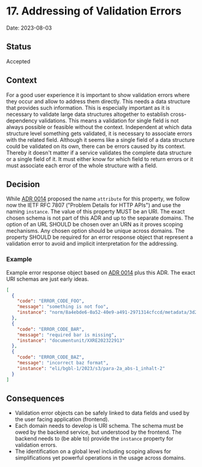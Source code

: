 # 17. Addressing of Validation Errors

Date: 2023-08-03

## Status

Accepted

## Context

For a good user experience it is important to show validation errors where they
occur and allow to address them directly. This needs a data structure that
provides such information. This is especially important as it is necessary to
validate large data structures altogether to establish cross-dependency
validations. This means a validation for single field is not always possible or
feasible without the context. Independent at which data structure level something
gets validated, it is necessary to associate errors with the related field.
Although it seems like a single field of a data structure could be validated on
its own, there can be errors caused by its context. Thereby it doesn't matter if
a service validates the complete data structure or a single field of it. It must
either know for which field to return errors or it must associate each error of
the whole structure with a field.

## Decision

While [ADR 0014](./0014-error-handling-concept.md) proposed the name `attribute`
for this property, we follow now the IETF RFC 7807 ("Problem Details for HTTP
APIs") and use the naming `instance`. The value of this property MUST be an URI.
The exact chosen schema is not part of this ADR and up to the separate domains.
The option of an URL SHOULD be chosen over an URN as it proves scoping
mechanisms. Any chosen option should be unique across domains.
The property SHOULD be required for an error response object that represent
a validation error to avoid and implicit interpretation for the addressing.

### Example

Example error response object based on [ADR 0014](./0014-error-handling-concept.md) plus
this ADR. The exact URI schemas are just early ideas.

```json
[
  {
    "code": "ERROR_CODE_FOO",
    "message": "something is not foo",
    "instance": "norm/8a4ebde6-0a52-40e9-a491-2971314cfccd/metadata/3d2ad4b5-71c6-47ca-a3ab-a4f8af946cb4"
  },
  {
    "code": "ERROR_CODE_BAR",
    "message": "required bar is missing",
    "instance": "documentunit/XXRE202322913"
  },
  {
    "code": "ERROR_CODE_BAZ",
    "message": "incorrect baz format",
    "instance": "eli/bgbl-1/2023/s3/para-2a_abs-1_inhalt-2"
  }
]
```

## Consequences

- Validation error objects can be safely linked to data fields and used by the
  user facing application (frontend).
- Each domain needs to develop is URI schema. The schema must be owed by the
  backend service, but understood by the frontend. The backend needs to (be able
  to) provide the `instance` property for validation errors.
- The identification on a global level including scoping allows for
  simplifications yet powerful operations in the usage across domains.
